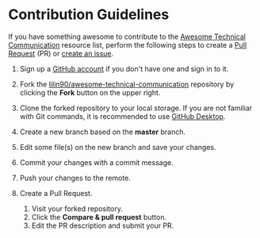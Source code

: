 # Contribution Guidelines

If you have something awesome to contribute to the [Awesome Technical Communication](/README.md) resource list, perform the following steps to create a [Pull Request](https://docs.github.com/en/github/collaborating-with-issues-and-pull-requests/about-pull-requests) (PR) or [create an issue](https://github.com/lilin90/awesome-technical-communication/issues/new/choose).

1. Sign up a [GitHub account](https://github.com/join) if you don't have one and sign in to it.

2. Fork the [lilin90/awesome-technical-communication](https://github.com/lilin90/awesome-technical-communication) repository by clicking the **Fork** button on the upper right.

3. Clone the forked repository to your local storage. If you are not familiar with Git commands, it is recommended to use [GitHub Desktop](https://desktop.github.com/).

4. Create a new branch based on the **master** branch.

5. Edit some file(s) on the new branch and save your changes.

6. Commit your changes with a commit message.

7. Push your changes to the remote.

8. Create a Pull Request.

    1. Visit your forked repository.
    2. Click the **Compare & pull request** button.
    3. Edit the PR description and submit your PR.
